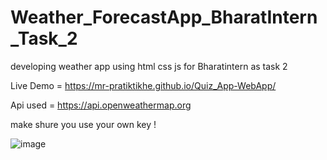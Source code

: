 # Weather_ForecastApp_BharatIntern_Task_2
developing weather app using html css js for Bharatintern as task 2

Live Demo =  https://mr-pratiktikhe.github.io/Quiz_App-WebApp/

Api used = https://api.openweathermap.org

make shure you use your own key !

![image](https://github.com/Mr-PratikTikhe/Weather_ForecastApp_BharatIntern_Task_2/assets/142296701/6ed02bda-a211-4cc4-a6b9-bec21d697538)
